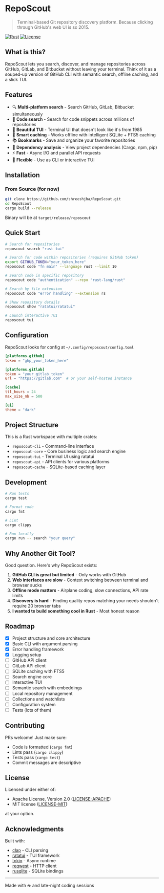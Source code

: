 # RepoScout

> Terminal-based Git repository discovery platform. Because clicking through GitHub's web UI is so 2015.

[![Rust](https://img.shields.io/badge/rust-1.70%2B-orange.svg)](https://www.rust-lang.org/)
[![License](https://img.shields.io/badge/license-MIT%2FApache--2.0-blue.svg)](LICENSE)

## What is this?

RepoScout lets you search, discover, and manage repositories across GitHub, GitLab, and Bitbucket without leaving your terminal. Think of it as a souped-up version of GitHub CLI with semantic search, offline caching, and a slick TUI.

## Features

- 🔍 **Multi-platform search** - Search GitHub, GitLab, Bitbucket simultaneously
- 📝 **Code search** - Search for code snippets across millions of repositories
- 🎨 **Beautiful TUI** - Terminal UI that doesn't look like it's from 1985
- 💾 **Smart caching** - Works offline with intelligent SQLite + FTS5 caching
- 📚 **Bookmarks** - Save and organize your favorite repositories
- 🔬 **Dependency analysis** - View project dependencies (Cargo, npm, pip)
- ⚡ **Fast** - Async I/O and parallel API requests
- 🔧 **Flexible** - Use as CLI or interactive TUI

## Installation

### From Source (for now)

```bash
git clone https://github.com/shreeshjha/RepoScout.git
cd RepoScout
cargo build --release
```

Binary will be at `target/release/reposcout`

## Quick Start

```bash
# Search for repositories
reposcout search "rust tui"

# Search for code within repositories (requires GitHub token)
export GITHUB_TOKEN="your_token_here"
reposcout code "fn main" --language rust --limit 10

# Search code in specific repository
reposcout code "authentication" --repo "rust-lang/rust"

# Search by file extension
reposcout code "error handling" --extension rs

# Show repository details
reposcout show "ratatui/ratatui"

# Launch interactive TUI
reposcout tui
```

## Configuration

RepoScout looks for config at `~/.config/reposcout/config.toml`

```toml
[platforms.github]
token = "ghp_your_token_here"

[platforms.gitlab]
token = "your_gitlab_token"
url = "https://gitlab.com"  # or your self-hosted instance

[cache]
ttl_hours = 24
max_size_mb = 500

[ui]
theme = "dark"
```

## Project Structure

This is a Rust workspace with multiple crates:

- `reposcout-cli` - Command-line interface
- `reposcout-core` - Core business logic and search engine
- `reposcout-tui` - Terminal UI using ratatui
- `reposcout-api` - API clients for various platforms
- `reposcout-cache` - SQLite-based caching layer

## Development

```bash
# Run tests
cargo test

# Format code
cargo fmt

# Lint
cargo clippy

# Run locally
cargo run -- search "your query"
```

## Why Another Git Tool?

Good question. Here's why RepoScout exists:

1. **GitHub CLI is great but limited** - Only works with GitHub
2. **Web interfaces are slow** - Context switching between terminal and browser sucks
3. **Offline mode matters** - Airplane coding, slow connections, API rate limits
4. **Discovery is hard** - Finding quality repos matching your needs shouldn't require 20 browser tabs
5. **I wanted to build something cool in Rust** - Most honest reason

## Roadmap

- [x] Project structure and core architecture
- [x] Basic CLI with argument parsing
- [x] Error handling framework
- [x] Logging setup
- [ ] GitHub API client
- [ ] GitLab API client
- [ ] SQLite caching with FTS5
- [ ] Search engine core
- [ ] Interactive TUI
- [ ] Semantic search with embeddings
- [ ] Local repository management
- [ ] Collections and watchlists
- [ ] Configuration system
- [ ] Tests (lots of them)

## Contributing

PRs welcome! Just make sure:
- Code is formatted (`cargo fmt`)
- Lints pass (`cargo clippy`)
- Tests pass (`cargo test`)
- Commit messages are descriptive

## License

Licensed under either of:

- Apache License, Version 2.0 ([LICENSE-APACHE](LICENSE-APACHE))
- MIT license ([LICENSE-MIT](LICENSE-MIT))

at your option.

## Acknowledgments

Built with:
- [clap](https://github.com/clap-rs/clap) - CLI parsing
- [ratatui](https://github.com/ratatui-org/ratatui) - TUI framework
- [tokio](https://github.com/tokio-rs/tokio) - Async runtime
- [reqwest](https://github.com/seanmonstar/reqwest) - HTTP client
- [rusqlite](https://github.com/rusqlite/rusqlite) - SQLite bindings

---

Made with ☕ and late-night coding sessions
